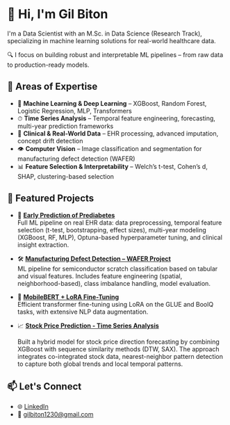 # 👋 Hi, I'm Gil Biton

I'm a Data Scientist with an M.Sc. in Data Science (Research Track), specializing in machine learning solutions for real-world healthcare data.

🔍 I focus on building robust and interpretable ML pipelines – from raw data to production-ready models.

## 💼 Areas of Expertise

- 🧠 **Machine Learning & Deep Learning** – XGBoost, Random Forest, Logistic Regression, MLP, Transformers
- ⏱ **Time Series Analysis** – Temporal feature engineering, forecasting, multi-year prediction frameworks
- 🧬 **Clinical & Real-World Data** – EHR processing, advanced imputation, concept drift detection
- 👁 **Computer Vision** – Image classification and segmentation for manufacturing defect detection (WAFER)
- 📊 **Feature Selection & Interpretability** – Welch’s t-test, Cohen’s d, SHAP, clustering-based selection

## 🚀 Featured Projects

- 🔬 [**Early Prediction of Prediabetes**](https://github.com/gilbiton1/prediabetes-thesis)  
  Full ML pipeline on real EHR data: data preprocessing, temporal feature selection (t-test, bootstrapping, effect sizes), multi-year modeling (XGBoost, RF, MLP), Optuna-based hyperparameter tuning, and clinical insight extraction.

- 🛠 [**Manufacturing Defect Detection – WAFER Project**](https://github.com/gilbiton1/wafer-defect-detection)  
  ML pipeline for semiconductor scratch classification based on tabular and visual features. Includes feature engineering (spatial, neighborhood-based), class imbalance handling, model evaluation.

- 🧠 [**MobileBERT + LoRA Fine-Tuning**](https://github.com/gilbiton1/mobilebert-lora)  
  Efficient transformer fine-tuning using LoRA on the GLUE and BoolQ tasks, with extensive NLP data augmentation.

- 📈 [**Stock Price Prediction - Time Series Analysis**](https://github.com/gilbiton1/stock-price-prediction)

  Built a hybrid model for stock price direction forecasting by combining XGBoost with sequence similarity methods (DTW, SAX).
  The approach integrates co-integrated stock data, nearest-neighbor pattern detection to capture both global trends and local temporal patterns.


## 📫 Let's Connect

- 🌐 [LinkedIn](https://linkedin.com/in/gil-biton)
- 📧 gilbiton1230@gmail.com

